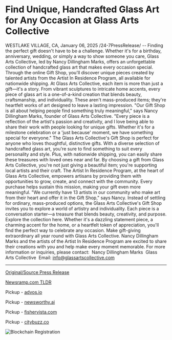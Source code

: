 # Find Unique, Handcrafted Glass Art for Any Occasion at Glass Arts Collective

WESTLAKE VILLAGE, CA, January 06, 2025 /24-7PressRelease/ -- Finding the perfect gift doesn't have to be a challenge. Whether it's for a birthday, anniversary, wedding, or simply a way to show someone you care, Glass Arts Collective, led by Nancy Dillingham Marks, offers an unforgettable collection of handcrafted glass art that makes every occasion special. Through the online Gift Shop, you'll discover unique pieces created by talented artists from the Artist In Residence Program, all available for nationwide shipping.  At Glass Arts Collective, each item is more than just a gift—it's a story. From vibrant sculptures to intricate home accents, every piece of glass art is a one-of-a-kind creation that blends beauty, craftsmanship, and individuality. These aren't mass-produced items; they're heartfelt works of art designed to leave a lasting impression.  "Our Gift Shop is all about helping people find something truly meaningful," says Nancy Dillingham Marks, founder of Glass Arts Collective. "Every piece is a reflection of the artist's passion and creativity, and I love being able to share their work with people looking for unique gifts. Whether it's for a milestone celebration or a 'just because' moment, we have something special for everyone."  The Glass Arts Collective's Gift Shop is perfect for anyone who loves thoughtful, distinctive gifts. With a diverse selection of handcrafted glass art, you're sure to find something to suit every personality and style. Plus, with nationwide shipping, you can easily share these treasures with loved ones near and far.  By choosing a gift from Glass Arts Collective, you're not just giving a beautiful item; you're supporting local artists and their craft. The Artist In Residence Program, at the heart of Glass Arts Collective, empowers artisans by providing them with opportunities to grow, create, and connect with the community. Every purchase helps sustain this mission, making your gift even more meaningful. "We currently have 13 artists in our community who make art from their heart and offer it in the Gift Shop," says Nancy.  Instead of settling for ordinary, mass-produced options, the Glass Arts Collective's Gift Shop invites you to explore a world of artistry and individuality. Each piece is a conversation starter—a treasure that blends beauty, creativity, and purpose.  Explore the collection here. Whether it's a dazzling statement piece, a charming accent for the home, or a heartfelt token of appreciation, you'll find the perfect way to celebrate any occasion.  Make gift-giving extraordinary all year round with Glass Arts Collective. Nancy Dillingham Marks and the artists of the Artist In Residence Program are excited to share their creations with you and help make every moment memorable.  For more information or inquiries, please contact:  Nancy Dillingham Marks  Glass Arts Collective  Email: info@glassartscollective.com 

---

[Original/Source Press Release](https://www.24-7pressrelease.com/press-release/517611/find-unique-handcrafted-glass-art-for-any-occasion-at-glass-arts-collective)
                    

[Newsramp.com TLDR](https://newsramp.comNone) 


Pickup - [advos.io](https://advos.io/en/glass-arts-collective-offers-unique-handcrafted-gifts-supporting-local-artists/20259875)

Pickup - [newsworthy.ai](https://newsworthy.ai/curated/glass-arts-collective-offers-unique-handcrafted-gifts-supporting-local-artists/20259875)

Pickup - [fishervista.com](https://fishervista.com/en/glass-arts-collective-offers-unique-handcrafted-gifts-supporting-local-artists/20259875)

Pickup - [citybuzz.co](https://citybuzz.co/glass-arts-collective-offers-unique-handcrafted-gifts-for-all-occasions)
 

 



![Blockchain Registration](https://cdn.newsramp.app/24-7PressRelease/qrcode/251/6/beanJtQ2.webp)